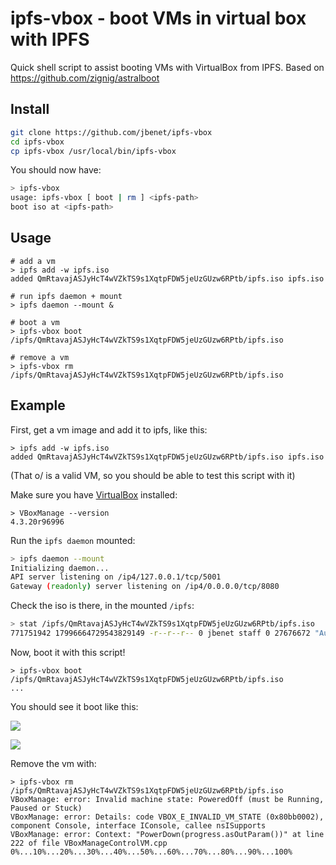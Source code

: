 # ipfs-vbox - boot VMs in virtual box with IPFS

Quick shell script to assist booting VMs with VirtualBox from IPFS. Based on https://github.com/zignig/astralboot

## Install

```sh
git clone https://github.com/jbenet/ipfs-vbox
cd ipfs-vbox
cp ipfs-vbox /usr/local/bin/ipfs-vbox
```

You should now have:

```sh
> ipfs-vbox
usage: ipfs-vbox [ boot | rm ] <ipfs-path>
boot iso at <ipfs-path>
```

## Usage

```
# add a vm
> ipfs add -w ipfs.iso
added QmRtavajASJyHcT4wVZkTS9s1XqtpFDW5jeUzGUzw6RPtb/ipfs.iso ipfs.iso

# run ipfs daemon + mount
> ipfs daemon --mount &

# boot a vm
> ipfs-vbox boot /ipfs/QmRtavajASJyHcT4wVZkTS9s1XqtpFDW5jeUzGUzw6RPtb/ipfs.iso

# remove a vm
> ipfs-vbox rm /ipfs/QmRtavajASJyHcT4wVZkTS9s1XqtpFDW5jeUzGUzw6RPtb/ipfs.iso
```

## Example

First, get a vm image and add it to ipfs, like this:

```
> ipfs add -w ipfs.iso
added QmRtavajASJyHcT4wVZkTS9s1XqtpFDW5jeUzGUzw6RPtb/ipfs.iso ipfs.iso
```

(That o/ is a valid VM, so you should be able to test this script with it)

Make sure you have [VirtualBox](https://www.virtualbox.org/wiki/Downloads) installed:

```
> VBoxManage --version
4.3.20r96996
```

Run the `ipfs daemon` mounted:

```sh
> ipfs daemon --mount
Initializing daemon...
API server listening on /ip4/127.0.0.1/tcp/5001
Gateway (readonly) server listening on /ip4/0.0.0.0/tcp/8080
```

Check the iso is there, in the mounted `/ipfs`:

```sh
> stat /ipfs/QmRtavajASJyHcT4wVZkTS9s1XqtpFDW5jeUzGUzw6RPtb/ipfs.iso
771751942 17996664729543829149 -r--r--r-- 0 jbenet staff 0 27676672 "Aug 30 14:43:42 1754" "Aug 30 14:43:42 1754" "Aug 30 14:43:42 1754" "Aug 30 14:43:42 1754" 1048576 54056 0 /ipfs/QmRtavajASJyHcT4wVZkTS9s1XqtpFDW5jeUzGUzw6RPtb/ipfs.iso
```

Now, boot it with this script!

```
> ipfs-vbox boot /ipfs/QmRtavajASJyHcT4wVZkTS9s1XqtpFDW5jeUzGUzw6RPtb/ipfs.iso
...
```

You should see it boot like this:

![](http://gateway.ipfs.io/ipfs/QmT1LRQEXdaKdUwLct9Z4hSn6Gn5uKHfvT9K2uupYR9rvK/vbox.png)

![](http://gateway.ipfs.io/ipfs/QmZ3G1saxLiCCrhyua3tvq3ETDVbLvvm3mwBfrwga8s8M4/smile.gif)

Remove the vm with:

```
> ipfs-vbox rm /ipfs/QmRtavajASJyHcT4wVZkTS9s1XqtpFDW5jeUzGUzw6RPtb/ipfs.iso
VBoxManage: error: Invalid machine state: PoweredOff (must be Running, Paused or Stuck)
VBoxManage: error: Details: code VBOX_E_INVALID_VM_STATE (0x80bb0002), component Console, interface IConsole, callee nsISupports
VBoxManage: error: Context: "PowerDown(progress.asOutParam())" at line 222 of file VBoxManageControlVM.cpp
0%...10%...20%...30%...40%...50%...60%...70%...80%...90%...100%
```
